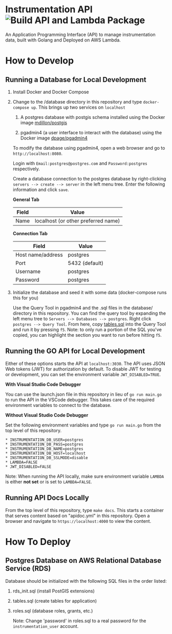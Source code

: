 # Instrumentation API  ![Build API and Lambda Package](https://github.com/rsgis-dev/instrumentation-api/workflows/Build%20API%20and%20Lambda%20Package/badge.svg)

An Application Programming Interface (API) to manage instrumentation data, built with Golang and Deployed on AWS Lambda.

# How to Develop

## Running a Database for Local Development

1. Install Docker and Docker Compose

2. Change to the /database directory in this repository and type `docker-compose up`. This brings up two services on `localhost`

   1. A postgres database with postgis schema installed using the Docker image [mdillon/postgis](https://hub.docker.com/r/mdillon/postgis/)

   2. pgadmin4 (a user interface to interact with the database) using the Docker image [dpage/pgadmin4](https://hub.docker.com/r/dpage/pgadmin4/)

   To modify the database using pgadmin4, open a web browser and go to `http://localhost:8080`.

   Login with `Email:postgres@postgres.com` and `Password:postgres` respectively.

   Create a database connection to the postgres database by right-clicking `servers --> create --> server` in the left menu tree. Enter the following information and click `save`.

   **General Tab**

   | Field | Value                               |
   | ----- | ----------------------------------- |
   | Name  | localhost (or other preferred name) |

   **Connection Tab**

   | Field             | Value          |
   | ----------------- | -------------- |
   | Host name/address | postgres       |
   | Port              | 5432 (default) |
   | Username          | postgres       |
   | Password          | postgres       |

3. Initialize the database and seed it with some data (docker-compose runs this for you)

   Use the Query Tool in pgadmin4 and the .sql files in the database/ directory in this repository. You can find the query tool by expanding the left menu tree to `Servers --> Databases --> postgres`. Right click `postgres --> Query Tool`. From here, copy [tables.sql](database/sql/10-tables.sql) into the Query Tool and run it by pressing `f5`. Note: to only run a portion of the SQL you've copied, you can highlight the section you want to run before hitting `f5`.

## Running the GO API for Local Development

Either of these options starts the API at `localhost:3030`. The API uses JSON Web tokens (JWT) for authorization by default.  To disable JWT for testing or development, you can set the environment variable `JWT_DISABLED=TRUE`.

**With Visual Studio Code Debugger**

You can use the launch.json file in this repository in lieu of `go run main.go` to run the API in the VSCode debugger.  This takes care of the required environment variables to connect to the database.

**Without Visual Studio Code Debugger**

Set the following environment variables and type `go run main.go` from the top level of this repository.

    * INSTRUMENTATION_DB_USER=postgres
    * INSTRUMENTATION_DB_PASS=postgres
    * INSTRUMENTATION_DB_NAME=postgres
    * INSTRUMENTATION_DB_HOST=localhost
    * INSTRUMENTATION_DB_SSLMODE=disable
    * LAMBDA=FALSE
    * JWT_DISABLED=FALSE

Note: When running the API locally, make sure environment variable `LAMBDA` is either **not set** or is set to `LAMBDA=FALSE`.

## Running API Docs Locally

From the top level of this repository, type `make docs`. This starts a container that serves content based on "apidoc.yml" in this repository.
Open a browser and navigate to `https://localhost:4000` to view the content.

# How To Deploy

## Postgres Database on AWS Relational Database Service (RDS)

Database should be initialized with the following SQL files in the order listed:

1. rds_init.sql (install PostGIS extensions)

1. tables.sql (create tables for application)

1. roles.sql (database roles, grants, etc.)

   Note: Change 'password' in roles.sql to a real password for the `instrumentation_user` account.
